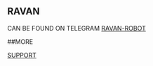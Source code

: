 ## RAVAN

CAN BE FOUND ON TELEGRAM [RAVAN-ROBOT](T.ME/PATRICIA_ROBOT)

##MORE


[SUPPORT](https://t.me/TeamRavanOfficial)
